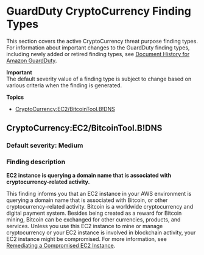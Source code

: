 # GuardDuty CryptoCurrency Finding Types<a name="guardduty_crypto"></a>

This section covers the active CryptoCurrency threat purpose finding types\. For information about important changes to the GuardDuty finding types, including newly added or retired finding types, see [Document History for Amazon GuardDuty](doc-history.md)\. 

**Important**  
The default severity value of a finding type is subject to change based on various criteria when the finding is generated\.

**Topics**
+ [CryptoCurrency:EC2/BitcoinTool\.B\!DNS](#crypto3)

## CryptoCurrency:EC2/BitcoinTool\.B\!DNS<a name="crypto3"></a>

### Default severity: Medium<a name="crypto3_severity"></a>

### Finding description<a name="crypto3_description"></a>

**EC2 instance is querying a domain name that is associated with cryptocurrency\-related activity\.**

This finding informs you that an EC2 instance in your AWS environment is querying a domain name that is associated with Bitcoin, or other cryptocurrency\-related activity\. Bitcoin is a worldwide cryptocurrency and digital payment system\. Besides being created as a reward for Bitcoin mining, Bitcoin can be exchanged for other currencies, products, and services\. Unless you use this EC2 instance to mine or manage cryptocurrency or your EC2 instance is involved in blockchain activity, your EC2 instance might be compromised\. For more information, see [Remediating a Compromised EC2 Instance](guardduty_remediate.md#compromised-ec2)\.